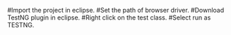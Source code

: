 #Import the project in eclipse.
#Set the path of browser driver.
#Download TestNG plugin in eclipse.
#Right click on the test class.
#Select run as TESTNG.